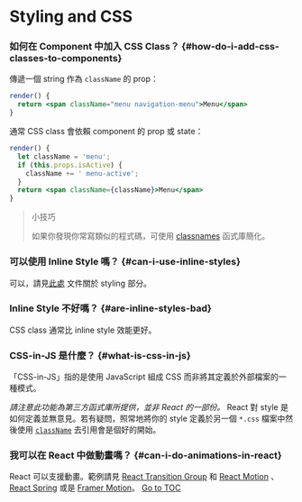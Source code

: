 
# Styling and CSS


### 如何在 Component 中加入 CSS Class？ {#how-do-i-add-css-classes-to-components}

傳遞一個 string 作為 `className` 的 prop：

```jsx
render() {
  return <span className="menu navigation-menu">Menu</span>
}
```

通常 CSS class 會依賴 component 的 prop 或 state：

```jsx
render() {
  let className = 'menu';
  if (this.props.isActive) {
    className += ' menu-active';
  }
  return <span className={className}>Menu</span>
}
```

>小技巧
>
>如果你發現你常寫類似的程式碼，可使用 [classnames](https://www.npmjs.com/package/classnames#usage-with-reactjs) 函式庫簡化。

### 可以使用 Inline Style 嗎？ {#can-i-use-inline-styles}

可以，請見[此處](./dom-elements.html#style) 文件關於 styling 部分。

### Inline Style 不好嗎？ {#are-inline-styles-bad}

CSS class 通常比 inline style 效能更好。

### CSS-in-JS 是什麼？ {#what-is-css-in-js}

「CSS-in-JS」指的是使用 JavaScript 組成 CSS 而非將其定義於外部檔案的一種模式。

_請注意此功能為第三方函式庫所提供，並非 React 的一部份。_ React 對 style 是如何定義並無意見。若有疑問，照常地將你的 style 定義於另一個 `*.css` 檔案中然後使用 [`className`](./dom-elements.html#classname) 去引用會是個好的開始。

### 我可以在 React 中做動畫嗎？ {#can-i-do-animations-in-react}

React 可以支援動畫。範例請見 [React Transition Group](https://reactcommunity.org/react-transition-group/) 和 [React Motion](https://github.com/chenglou/react-motion) 、 [React Spring](https://github.com/react-spring/react-spring) 或是 [Framer Motion](https://framer.com/motion)。
<span style="float: footnote;"><a href="./index.html#toc">Go to TOC</a></span>
